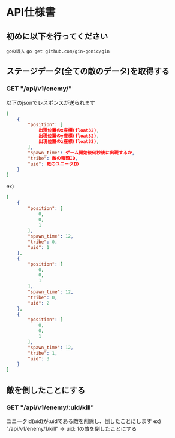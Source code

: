 # API仕様書

## 初めに以下を行ってください
`goの導入`
`go get github.com/gin-gonic/gin`

## ステージデータ(全ての敵のデータ)を取得する
### GET "/api/v1/enemy/"

以下のjsonでレスポンスが送られます

```JSON
[
	{
		"position": [
			出現位置のx座標(float32),
			出現位置のy座標(float32),
			出現位置のz座標(float32),
		],
        "spawn_time": ゲーム開始後何秒後に出現するか,
        "tribe": 敵の種類ID,
        "uid": 敵のユニークID
	}
]
```

ex)

```JSON
[
    {
        "position": [
            0,
            0,
            1
        ],
        "spawn_time": 12,
        "tribe": 0,
        "uid": 1
    },
    {
        "position": [
            0,
            0,
            1
        ],
        "spawn_time": 12,
        "tribe": 0,
        "uid": 2
    },
    {
        "position": [
            0,
            0,
            1
        ],
        "spawn_time": 12,
        "tribe": 1,
        "uid": 3
    }
]
```



## 敵を倒したことにする
### GET "/api/v1/enemy/:uid/kill"

ユニークid(uid)が:uidである敵を削除し、倒したことにします
ex) "/api/v1/enemy/1/kill" -> uid: 1の敵を倒したことにする
